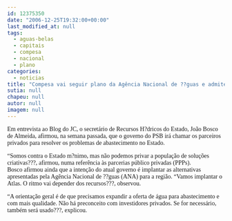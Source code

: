 ```yaml
---
id: 12375350
date: "2006-12-25T19:32:00+00:00"
last_modified_at: null
tags:
  - aguas-belas
  - capitais
  - compesa
  - nacional
  - plano
categories:
  - noticias
title: "Compesa vai seguir plano da Agência Nacional de ??guas e admite parceria com capitais privados"
sutia: null
chapeu: null
autor: null
imagem: null
---
```

<p><P><FONT face=Verdana>Em entrevista ao Blog do JC, o secretário de Recursos H?dricos do Estado, João Bosco de Almeida, afirmou, na semana passada, que o governo do PSB irá chamar os parceiros privados para resolver os problemas de abastecimento no Estado.</FONT></P></p>
<p><P><FONT face=Verdana>“Somos contra o Estado m?nimo, mas não podemos privar a população de soluções criativas???, afirmou, numa referência às parcerias público privadas (PPPs).<BR>Bosco afirmou ainda que a intenção do atual governo é implantar as alternativas apresentadas pela Agência Nacional de ??guas (ANA) para a região. “Vamos implantar o Atlas. O ritmo vai depender dos recursos???, observou.<BR></FONT><FONT face=Verdana></FONT></P></p>
<p><P><FONT face=Verdana>“A orientação geral é de que precisamos expandir a oferta de água para abastecimento e com mais qualidade. Não há preconceito com investidores privados. Se for necessário, também será usado???, explicou.</FONT></P> </p>
